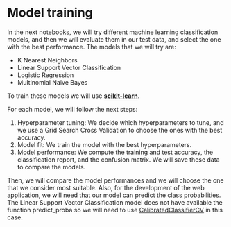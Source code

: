 # Model training

In the next notebooks, we will try different machine learning classification models, and then we will evaluate them in our test data, and select the one with the best performance. The models that we will try are:

- K Nearest Neighbors
- Linear Support Vector Classification
- Logistic Regression
- Multinomial Naive Bayes

To train these models we will use [**scikit-learn**](https://scikit-learn.org/).

For each model, we will follow the next steps:
1. Hyperparameter tuning: We decide which hyperparameters to tune, and we use a Grid Search Cross Validation to choose the ones with the best accuracy.
2. Model fit: We train the model with the best hyperparameters.
3. Model performance: We compute the training and test accuracy, the classification report, and the confusion matrix. We will save these data to compare the models.

Then, we will compare the model performances and we will choose the one that we consider most suitable. Also, for the development of the web application, we will need that our model can predict the class probabilities. The Linear Support Vector Classification model does not have available the function predict_proba so we will need to use [CalibratedClassifierCV](https://scikit-learn.org/stable/modules/generated/sklearn.calibration.CalibratedClassifierCV.html) in this case.

